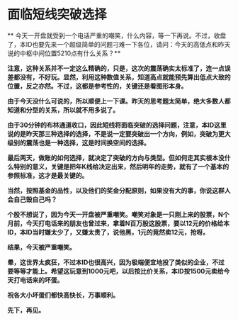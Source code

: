 面临短线突破选择
====



** 今天一开盘就受到一个电话严重的嘲笑，什么内容，等一下再说。不过，收盘了，本ID也要先来一个超级简单的问题刁难一下各位，请问：今天的高低点和昨天说的中枢中间位置5210点有什么关系？**

**注意，这种关系并不一定这么精确的，只是，这次的震荡确实太标准了，连一点误差都没有，不好玩。显然，利用这种数值关系，知道高点就能预先算出低点大致的位置，反之亦然。不过，这都是参考性的，关键还是看图形本身。**

**由于今天没什么可说的，所以顺便上一下课。昨天的思考题太简单，绝大多数人都知道和分型的关系，所以就不用多说了。**

**由于30分钟的布林通道收口，因此短线将面临突破的选择问题，注意，本ID这里说的是昨天那三种选择的选择，不是说一定要突破出一个方向，例如，突破为更大级别的震荡也是一种选择，这是时间换空间的选择。**

**最后两天，做账的如何选择，就决定了突破的方向与类型。但如何走其实根本没什么特别的意义，关键是把年K线给决定出来，然后明年的走势，就有了一个基本的参照标准，这才是最关键的。**

**当然，按照基金的品性，以及他们的奖金分配原则，如果没有大的事，你说这群人会自己毁自己吗？**

**个股不想说了，因为今天一开盘被严重嘲笑。嘲笑对象是一只刚上来的股票，N个月前，今天打电话来的朋友也曾过来，拿着N百万股这股票，要以12元的价格给本ID，本ID当时嫌太少了，又嫌太贵了，说他黑，1元的竟然卖12元，抢呀。**

**结果，今天被严重嘲笑。**

**晕，这世界太疯狂，不过本ID也很高兴，因为极端便宜地投了类似的企业，不过要等等才能上。希望这玩意到1000元吧，以后按比价关系，本ID按1500元卖给今天打电话来的坏蛋。**

**祝各大小坏蛋们都快高快长，万事顺利。**

**先下，再见。**
